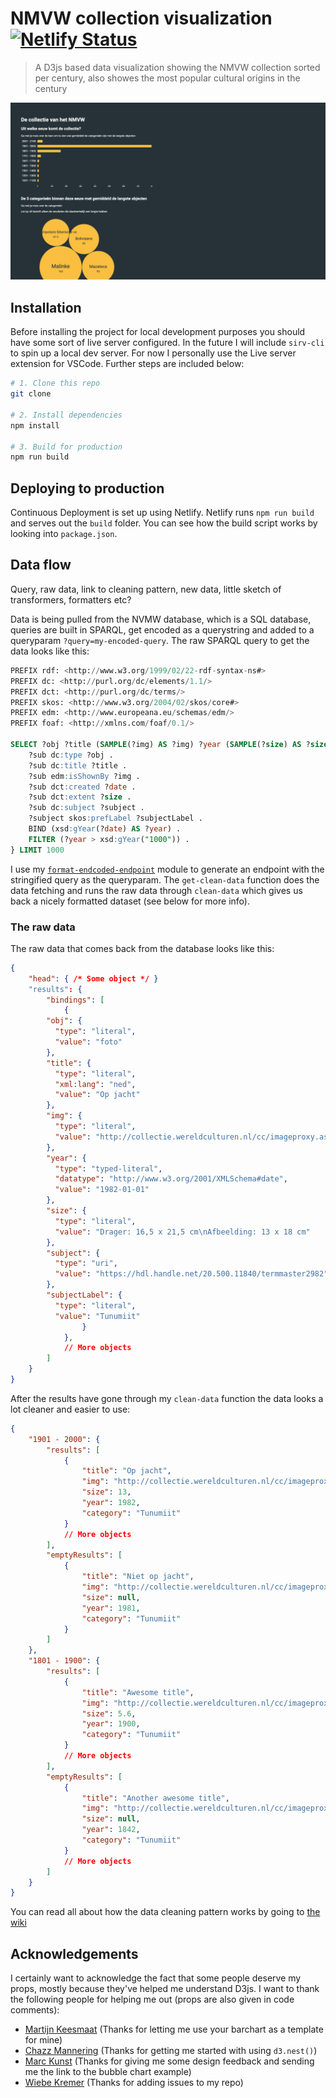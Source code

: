 # NMVW collection visualization [![Netlify Status](https://api.netlify.com/api/v1/badges/439c69bb-da5a-4160-93e6-0b6f9f1322a7/deploy-status)](https://app.netlify.com/sites/functional-programming-kris-kuiper/deploys)
> A D3js based data visualization showing the NMVW collection sorted per century, also showes the most popular cultural origins in the century

![An image of the project](assets/home-page.png)

## Installation
Before installing the project for local development purposes you should have some sort of live server configured. In the future I will include `sirv-cli` to spin up a local dev server. For now I personally use the Live server extension for VSCode. Further steps are included below:

```bash
# 1. Clone this repo
git clone

# 2. Install dependencies
npm install

# 3. Build for production
npm run build
```

## Deploying to production
Continuous Deployment is set up using Netlify. Netlify runs `npm run build` and serves out the `build` folder. You can see how the build script works by looking into `package.json`.

## Data flow
Query, raw data, link to cleaning pattern, new data, little sketch of transformers, formatters etc?

Data is being pulled from the NVMW database, which is a SQL database, queries are built in SPARQL, get encoded as a querystring and added to a queryparam `?query=my-encoded-query`. The raw SPARQL query to get the data looks like this:

```SQL
PREFIX rdf: <http://www.w3.org/1999/02/22-rdf-syntax-ns#>
PREFIX dc: <http://purl.org/dc/elements/1.1/>
PREFIX dct: <http://purl.org/dc/terms/>
PREFIX skos: <http://www.w3.org/2004/02/skos/core#>
PREFIX edm: <http://www.europeana.eu/schemas/edm/>
PREFIX foaf: <http://xmlns.com/foaf/0.1/>

SELECT ?obj ?title (SAMPLE(?img) AS ?img) ?year (SAMPLE(?size) AS ?size) ?subject ?subjectLabel WHERE {
	?sub dc:type ?obj .
	?sub dc:title ?title .
	?sub edm:isShownBy ?img .
	?sub dct:created ?date .
	?sub dct:extent ?size .
	?sub dc:subject ?subject .
	?subject skos:prefLabel ?subjectLabel .
	BIND (xsd:gYear(?date) AS ?year) .
	FILTER (?year > xsd:gYear("1000")) .
} LIMIT 1000
```

I use my [`format-endcoded-endpoint`](https://github.com/kriskuiper/functional-programming/blob/master/src/lib/formatters/format-encoded-endpoint.js) module to generate an endpoint with the stringified query as the queryparam. The `get-clean-data` function does the data fetching and runs the raw data through `clean-data` which gives us back a nicely formatted dataset (see below for more info).

### The raw data
The raw data that comes back from the database looks like this:

```json
{
	"head": { /* Some object */ }
	"results": {
		"bindings": [
			{
        "obj": {
          "type": "literal",
          "value": "foto"
        },
        "title": {
          "type": "literal",
          "xml:lang": "ned",
          "value": "Op jacht"
        },
        "img": {
          "type": "literal",
          "value": "http://collectie.wereldculturen.nl/cc/imageproxy.ashx?server=localhost&port=17581&filename=images/Images/RV//10269-3.jpg"
        },
        "year": {
          "type": "typed-literal",
          "datatype": "http://www.w3.org/2001/XMLSchema#date",
          "value": "1982-01-01"
        },
        "size": {
          "type": "literal",
          "value": "Drager: 16,5 x 21,5 cm\nAfbeelding: 13 x 18 cm"
        },
        "subject": {
          "type": "uri",
          "value": "https://hdl.handle.net/20.500.11840/termmaster2982"
        },
        "subjectLabel": {
          "type": "literal",
          "value": "Tunumiit"
				}
			},
			// More objects
		]
	}
}
```

After the results have gone through my `clean-data` function the data looks a lot cleaner and easier to use:

```json
{
	"1901 - 2000": {
		"results": [
			{
				"title": "Op jacht",
				"img": "http://collectie.wereldculturen.nl/cc/imageproxy.ashx?server=localhost&port=17581&filename=images/Images/RV//10269-3.jpg",
				"size": 13,
				"year": 1982,
				"category": "Tunumiit"
			}
			// More objects
		],
		"emptyResults": [
			{
				"title": "Niet op jacht",
				"img": "http://collectie.wereldculturen.nl/cc/imageproxy.ashx?server=localhost&port=17581&filename=images/Images/RV//10269-3.jpg",
				"size": null,
				"year": 1981,
				"category": "Tunumiit"
			}
		]
	},
	"1801 - 1900": {
		"results": [
			{
				"title": "Awesome title",
				"img": "http://collectie.wereldculturen.nl/cc/imageproxy.ashx?server=localhost&port=17581&filename=images/Images/RV//10269-3.jpg",
				"size": 5.6,
				"year": 1900,
				"category": "Tunumiit"
			}
			// More objects
		],
		"emptyResults": [
			{
				"title": "Another awesome title",
				"img": "http://collectie.wereldculturen.nl/cc/imageproxy.ashx?server=localhost&port=17581&filename=images/Images/RV//10269-3.jpg",
				"size": null,
				"year": 1842,
				"category": "Tunumiit"
			}
			// More objects
		]
	}
}
```

You can read all about how the data cleaning pattern works by going to [the wiki](https://github.com/kriskuiper/functional-programming/wiki/Cleaning-raw-ugly-data)

## Acknowledgements
I certainly want to acknowledge the fact that some people deserve my props, mostly because they've helped me understand D3js. I want to thank the following people for helping me out (props are also given in code comments):

* [Martijn Keesmaat](https://github.com/MartijnKeesmaat) (Thanks for letting me use your barchart as a template for mine)
* [Chazz Mannering](https://github.com/Chazzers) (Thanks for getting me started with using `d3.nest()`)
* [Marc Kunst](https://github.com/MarcKunst) (Thanks for giving me some design feedback and sending me the link to the bubble chart example)
* [Wiebe Kremer](https://github.com/Wiebsonice) (Thanks for adding issues to my repo)
